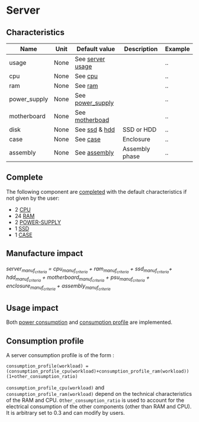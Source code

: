 # Server

## Characteristics

| Name         | Unit | Default value                                                 | Description    | Example |
|--------------|------|---------------------------------------------------------------|----------------|---------|
| usage        | None | See [server usage](../usage/usage.md)                         |                | ..      |
| cpu          | None | See [cpu](../components/cpu.md)                               |                | ..      |
| ram          | None | See [ram](../components/ram.md)                               |                | ..      |
| power_supply | None | See [power_supply](../components/power_supply.md)             |                | ..      |
| motherboard  | None | See [motherboad](../components/motherboard.md)                 |                | ..      |
| disk         | None | See [ssd](../components/ssd.md) & [hdd](../components/hdd.md) | SSD or HDD     | ..      |
| case         | None | See [case](../components/case.md)                             | Enclosure      | ..      |
| assembly     | None | See [assembly](../components/assembly.md)                     | Assembly phase | ..      |

## Complete

The following component are [completed](../complete.md) with the default characteristics if not given by the user:

* 2  [CPU](../components/cpu.md)
* 24 [RAM](../components/ram.md)
* 2  [POWER-SUPPLY](../components/power_supply.md)
* 1  [SSD](../components/ssd.md)
* 1  [CASE](../components/case.md) 

## Manufacture impact

<h6>server<sub>manuf<sub><em>criteria</em></sub></sub> = cpu<sub>manuf<sub><em>criteria</em></sub></sub> + ram<sub>manuf<sub><em>criteria</em></sub></sub> + ssd<sub>manuf<sub><em>criteria</em></sub></sub>+ hdd<sub>manuf<sub><em>criteria</em></sub></sub> + motherboard<sub>manuf<sub><em>criteria</em></sub></sub> + psu<sub>manuf<sub><em>criteria</em></sub></sub> + enclosure<sub>manuf<sub><em>criteria</em></sub></sub> + assembly<sub>manuf<sub><em>criteria</em></sub></sub></h6>

## Usage impact

Both [power consumption](../usage/elec_conso.md) and [consumption profile](../consumption_profile.md) are implemented.

## Consumption profile

A server consumption profile is of the form : 

```consumption_profile(workload) = (consumption_profile_cpu(workload)+consumption_profile_ram(workload))(1+other_consumption_ratio)```

```consumption_profile_cpu(workload)``` and ```consumption_profile_ram(workload)``` depend on the technical characteristics of the RAM and CPU.
```Other_consumption_ratio``` is used to account for the electrical consumption of the other components (other than RAM and CPU). 
It is arbitrary set to 0.3 and can modify by users.